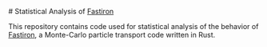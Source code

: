 # Statistical Analysis of [Fastiron]

This repository contains code used for statistical analysis of the behavior
of [Fastiron], a Monte-Carlo particle transport code written in Rust.



[Fastiron]: https://github.com/cea-hpc/fastiron